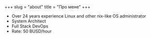 +++
slug = "about"
title = "Про мене"
+++

- Over 24 years experience Linux and other nix-like OS administrator
- System Architect
- Full Stack DevOps
- Rate: 50 BUSD/hour
